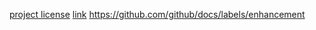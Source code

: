 [project license](./L&A_Documentation.md/##8/11/2022)
[link](https://www.example.com/my%20great%20page)
https://github.com/github/docs/labels/enhancement
